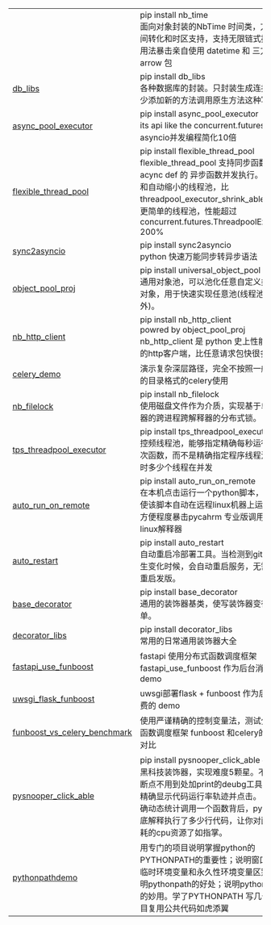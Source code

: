 <html lang="ch">
    <table style="margin-left: auto; margin-right: auto;">
<tr>
            <td>
                <a href="https://github.com/ydf0509/db_time"></a>
            </td>
            <td>
                pip install nb_time <br>
                面向对象封装的NbTime 时间类，方便时间转化和时区支持，支持无限链式操作，用法暴击亲自使用 datetime 和 三方 arrow 包
            </td>
        </tr>
        <tr>
            <td>
                <a href="https://github.com/ydf0509/db_libs">db_libs</a>
            </td>
            <td>
                 pip install db_libs <br>
                各种数据库的封装。只封装生成连接，很少添加新的方法调用原生方法这种写法。
            </td>
        </tr>
        <tr>
            <td>
                <a href="https://github.com/ydf0509/async_pool_executor">async_pool_executor</a>
            </td>
            <td>
                pip install async_pool_executor <br>
                its api like the concurrent.futures.使asyncio并发编程简化10倍
            </td>
        </tr>
         <tr>
            <td>
                <a href="https://github.com/ydf0509/flexible_thread_pool">flexible_thread_pool</a>
            </td>
            <td>
                pip install flexible_thread_pool <br>
                flexible_thread_pool 支持同步函数和 acync def 的 异步函数并发执行。
                可扩大和自动缩小的线程池，比 threadpool_executor_shrink_able 实现更简单的线程池，性能超过 concurrent.futures.ThreadpoolExecutor 200%
            </td>
        </tr>
        <tr>
            <td>
                <a href="https://github.com/ydf0509/sync2asyncio">sync2asyncio</a>
            </td>
            <td>
                pip install sync2asyncio <br>
                python 快速万能同步转异步语法
            </td>
        </tr>
        <tr>
            <td>
                <a href="https://github.com/ydf0509/object_pool_proj">object_pool_proj</a>
            </td>
            <td>
            pip install universal_object_pool <br>
            通用对象池，可以池化任意自定义类型的对象，用于快速实现任意池(线程池除外)。
                        </td>
       </tr>
          <tr>
            <td>
                <a href="https://github.com/ydf0509/nb_http_client">nb_http_client</a>
            </td>
            <td>
                pip install nb_http_client    <br>
                powred by object_pool_proj    <br>
                nb_http_client 是 python 史上性能最强的http客户端，比任意请求包快很多倍
            </td>
        </tr>
            <tr>
            <td>
                <a href="https://github.com/ydf0509/celery_demo">celery_demo</a>
            </td>
            <td>
                演示复杂深层路径，完全不按照一般套路的目录格式的celery使用
            </td>
        </tr>
        <tr>
            <td>
                <a href="https://github.com/ydf0509/nb_filelock">nb_filelock</a>
            </td>
            <td>
                pip install nb_filelock <br>
                使用磁盘文件作为介质，实现基于单台机器的跨进程跨解释器的分布式锁。
            </td>
        </tr>
        <tr>
            <td>
                <a href="https://github.com/ydf0509/tps_threadpool_executor">tps_threadpool_executor</a>
            </td>
            <td>
                pip install tps_threadpool_executor <br>
                控频线程池，能够指定精确每秒运行多少次函数，而不是精确指定程序线程池中同时多少个线程在并发
            </td>
        </tr>
        <tr>
            <td>
                <a href="https://github.com/ydf0509/auto_run_on_remote">auto_run_on_remote</a>
            </td>
            <td>
                pip install auto_run_on_remote <br>
                在本机点击运行一个python脚本，但自动使该脚本自动在远程linux机器上运行。<br>
                方便程度暴击pycahrm 专业版调用远程linux解释器
            </td>
        </tr>
        <tr>
            <td>
                <a href="https://github.com/ydf0509/auto_restart">auto_restart</a>
            </td>
            <td>
                pip install auto_restart <br>
                自动重启冷部署工具。当检测到git内容发生变化时候，会自动重启服务，无需手动重启发版。
            </td>
        </tr>
        <tr>
            <td>
                <a href="https://github.com/ydf0509/base_decorator">base_decorator</a>
            </td>
            <td>
                pip install base_decorator <br>
                通用的装饰器基类，使写装饰器变得更简单。
            </td>
        </tr>
        <tr>
            <td>
                <a href="https://github.com/ydf0509/decorator_libs">decorator_libs</a>
            </td>
            <td>
                pip install decorator_libs <br>
                常用的日常通用装饰器大全
            </td>
        </tr>
        <tr>
            <td>
                <a href="https://github.com/ydf0509/fastapi_use_funboost">fastapi_use_funboost</a>
            </td>
            <td>
                fastapi 使用分布式函数调度框架 fastapi_use_funboost 作为后台消费的 demo
            </td>
        </tr>
        <tr>
            <td>
                <a href="https://github.com/ydf0509/uwsgi_flask_funboost">uwsgi_flask_funboost</a>
            </td>
            <td>
                  uwsgi部署flask + funboost 作为后台消费的 demo
            </td>
        </tr>
         <tr>
            <td>
                <a href="https://github.com/ydf0509/distrubuted_framework_vs_celery_benchmark">funboost_vs_celery_benchmark</a>
            </td>
            <td>
                使用严谨精确的控制变量法，测试分布式函数调度框架 funboost 和celery的性能对比
            </td>
        </tr>
  <tr>
            <td>
                <a href="https://github.com/ydf0509/pysnooper_click_able">pysnooper_click_able</a>
            </td>
            <td>
                pip install pysnooper_click_able   神级别黑科技装饰器，实现难度5颗星。不用打断点不用到处加print的deubg工具，可以精确显示代码运行率轨迹并点击。
                可以精确动态统计调用一个函数背后，python到底解释执行了多少行代码，让你对函数消耗的cpu资源了如指掌。
            </td>
        </tr>
 <tr>
            <td>
                <a href="https://github.com/ydf0509/pythonpathdemo">pythonpathdemo</a>
            </td>
            <td>
                用专门的项目说明掌握python的 PYTHONPATH的重要性；说明窗口会话临时环境变量和永久性环境变量区别；说明pythonpath的好处；说明pythonpath的妙用。学了PYTHONPATH 写几十个项目复用公共代码如虎添翼
            </td>
        </tr>
    </table>
</html>










